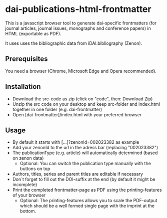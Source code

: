# dai-publications-html-frontmatter

This is a javascript browser tool to generate dai-specific frontmatters (for journal articles,
journal issues, monographs and conference papers) in HTML (exportable as PDF).

It uses uses the bibliographic data from iDAI.bibliography (Zenon).

## Prerequisites

You need a browser (Chrome, Microsoft Edge and Opera recommended).

## Installation

* Download the src-code as zip (click on "code", then: Download Zip)
* Unzip the src code on your desktop and keep src-folder and index.html together in 
one folder (e.g. dai-frontmatter)
* Open [dai-frontmatter]/index.html with your preferred browser

## Usage

* By default it starts with [...]?zenonId=002023382 as example
* Add your zenonId to the url in the adress bar (replacing "002023382")
* The publicationType (e.g. article) will automatically determined (based on zenon data)
	* Optional: You can switch the publication type manually with the buttons on top
* Authors, titles, series and parent titles are editable if necessary
* Don´t forget to fill out the DOI-suffix at the end (by default it might be incomplete)
* Print the completed frontmatter-page as PDF using the printing-features of your browser
	* Optional: The printing-features allows you to scale the PDF-output which should be a 
	well formed single page with the imprint at the bottom.





